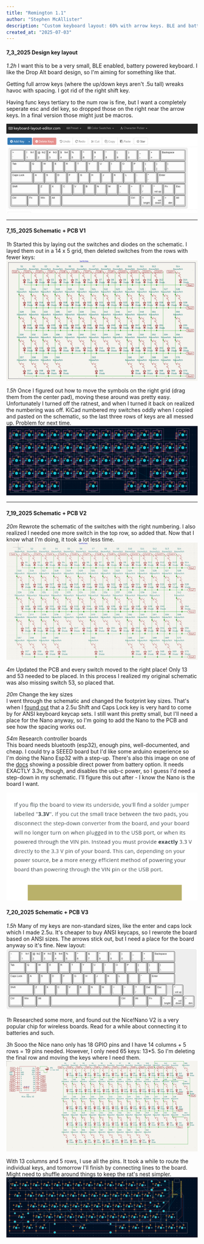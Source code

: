 ```yaml
---
title: "Remington 1.1"
author: "Stephen McAllister"
description: "Custom keyboard layout: 60% with arrow keys. BLE and battery-powered."
created_at: "2025-07-03"
---
```


#### 7_3_2025 Design key layout

*1.2h* I want this to be a very small, BLE enabled, battery powered keyboard. I like the Drop Alt board design, so I'm aiming for something like that.

Getting full arrow keys (where the up/down keys aren't .5u tall) wreaks havoc with spacing. I got rid of the right shift key. 

Having func keys tertiary to the num row is fine, but I want a completely seperate esc and del key, so dropped those on the right near the arrow keys. In a final version those might just be macros.

![Initial Keyboard Layout](assets/initial_layout.png)

---

#### 7_15_2025 Schematic + PCB V1

*1h* Started this by laying out the switches and diodes on the schematic. I layed them out in a 14 x 5 grid, then deleted switches from the rows with fewer keys: 
![Schematic Version 1](assets/Schematic_V1.png)

*1.5h* Once I figured out how to move the symbols on the right grid (drag them from the center pad), moving these around was pretty easy. Unfortunately I turned off the ratnest, and when I turned it back on realized the numbering was off. KiCad numbered my switches oddly when I copied and pasted on the schematic, so the last three rows of keys are all messed up. Problem for next time. ![PCB Version 1 ](assets/PCB_V1.png)

---

#### 7_19_2025 Schematic + PCB V2

*20m* Rewrote the schematic of the switches with the right numbering. I also realized I needed one more switch in the top row, so added that. Now that I know what I'm doing, it took a lot less time.
![Schematic Version 2](assets/Schematic_V2.png)

*4m* Updated the PCB and every switch moved to the right place! Only 13 and 53 needed to be placed. In this process I realized my original schematic was also missing switch 53, so placed that.

*20m* Change the key sizes  
I went through the schematic and changed the footprint key sizes. That's when I [found out](https://hirosarts.com/blog/keycap-dimensions-guide-for-beginners/?) that a 2.5u Shift and Caps Lock key is very hard to come by for ANSI keyboard keycap sets. I still want this pretty small, but I'll need a place for the Nano anyway, so I'm going to add the Nano to the PCB and see how the spacing works out.

*54m* Research controller boards  
This board needs bluetooth (esp32), enough pins, well-documented, and cheap. I could try a SEEED board but I'd like some arduino experience so I'm doing the Nano Esp32 with a step-up. There's also this image on one of the [docs](https://docs.arduino.cc/tutorials/nano-esp32/cheat-sheet/) showing a possible direct power from battery option. It needs EXACTLY 3.3v, though, and disables the usb-c power, so I guess I'd need a step-down in my schematic. I'll figure this out after - I know the Nano is the board I want.

![Arduino docs screencap](assets/Nano_battery_option.png)

#### 7_20_2025 Schematic + PCB V3

*1.5h* Many of my keys are non-standard sizes, like the enter and caps lock which I made 2.5u. It's cheaper to buy ANSI keycaps, so I rewrote the board based on ANSI sizes. The arrows stick out, but I need a place for the board anyway so it's fine. New layout:
![New ANSI Safe layout](assets/ANSI_layout.png)

*1h* Researched some more, and found out the Nice!Nano V2 is a very popular chip for wireless boards. Read for a while about connecting it to batteries and such.

*3h* Sooo the Nice nano only has 18 GPIO pins and I have 14 columns + 5 rows = 19 pins needed. However, I only need 65 keys: 13*5. So I'm deleting the final row and moving the keys where I need them.
![Schematic Version 3, now 13x5](assets/Schematic_V3.png)

With 13 columns and 5 rows, I use all the pins. It took a while to route the individual keys, and tomorrow I'll finish by connecting lines to the board. Might need to shuffle around things to keep the rat's nest simpler.
![PCB editor screenshot with col and rows routed](assets/PCB_V3.png)

